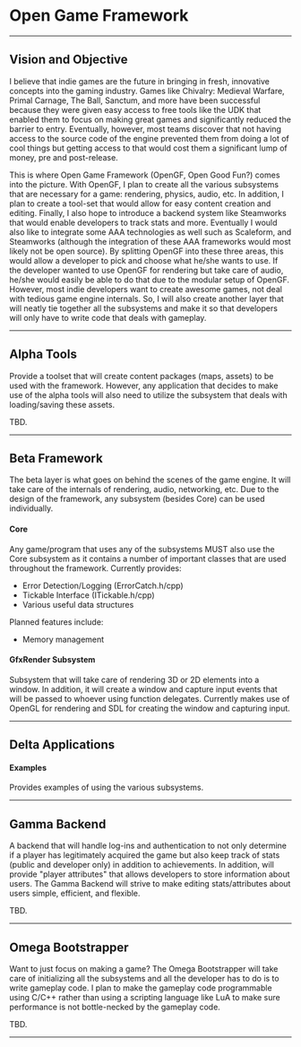 Open Game Framework
===================================
- - -

Vision and Objective
--------------------------
I believe that indie games are the future in bringing in fresh, innovative concepts into the gaming industry. Games like Chivalry: Medieval Warfare, Primal Carnage, The Ball, Sanctum, and more have been successful because they were given easy access to free tools like the UDK that enabled them to focus on making great games and significantly reduced the barrier to entry. Eventually, however, most teams discover that not having access to the source code of the engine prevented them from doing a lot of cool things but getting access to that would cost them a significant lump of money, pre and post-release.

This is where Open Game Framework (OpenGF, Open Good Fun?) comes into the picture. With OpenGF, I plan to create all the various subsystems that are necessary for a game: rendering, physics, audio, etc. In addition, I plan to create a tool-set that would allow for easy content creation and editing. Finally, I also hope to introduce a backend system like Steamworks that would enable developers to track stats and more. Eventually I would also like to integrate some AAA technologies as well such as Scaleform, and Steamworks (although the integration of these AAA frameworks would most likely not be open source). By splitting OpenGF into these three areas, this would allow a developer to pick and choose what he/she wants to use. If the developer wanted to use OpenGF for rendering but take care of audio, he/she would easily be able to do that due to the modular setup of OpenGF. However, most indie developers want to create awesome games, not deal with tedious game engine internals. So, I will also create another layer that will neatly tie together all the subsystems and make it so that developers will only have to write code that deals with gameplay.

- - -

Alpha Tools
--------------------------
Provide a toolset that will create content packages (maps, assets) to be used with the framework. However, any application that decides to make use of the alpha tools will also need to utilize the subsystem that deals with loading/saving these assets. 

TBD.

- - -

Beta Framework
--------------------------

The beta layer is what goes on behind the scenes of the game engine. It will take care of the internals of rendering, audio, networking, etc. Due to the design of the framework, any subsystem (besides Core) can be used individually. 	

#### Core

Any game/program that uses any of the subsystems MUST also use the Core subsystem as it contains a number of important classes that are used throughout the framework. Currently provides:

* Error Detection/Logging (ErrorCatch.h/cpp)
* Tickable Interface (ITickable.h/cpp)
* Various useful data structures

Planned features include:

* Memory management

#### GfxRender Subsystem

Subsystem that will take care of rendering 3D or 2D elements into a window. In addition, it will create a window and capture input events that will be passed to whoever using function delegates. Currently makes use of OpenGL for rendering and SDL for creating the window and capturing input.

- - -

Delta Applications
--------------------------
#### Examples

Provides examples of using the various subsystems.

- - -

Gamma Backend
--------------------------

A backend that will handle log-ins and authentication to not only determine if a player has legitimately acquired the game but also keep track of stats (public and developer only) in addition to achievements. In addition, will provide "player attributes" that allows developers to store information about users. The Gamma Backend will strive to make editing stats/attributes about users simple, efficient, and flexible.

TBD. 
- - -

Omega Bootstrapper
--------------------------

Want to just focus on making a game? The Omega Bootstrapper will take care of initializing all the subsystems and all the developer has to do is to write gameplay code. I plan to make the gameplay code programmable using C/C++ rather than using a scripting language like LuA to make sure performance is not bottle-necked by the gameplay code.

TBD.
- - -